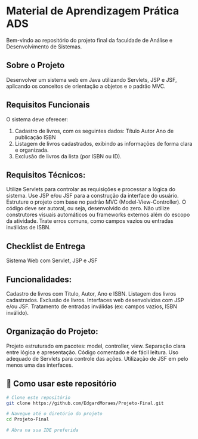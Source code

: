 # Material de Aprendizagem Prática ADS

Bem-vindo ao repositório do projeto final da faculdade de Análise e Desenvolvimento de Sistemas.

## Sobre o Projeto
Desenvolver um sistema web em Java utilizando Servlets, JSP e JSF, aplicando os conceitos de orientação a objetos e o padrão MVC.

## Requisitos Funcionais
O sistema deve oferecer:
1. Cadastro de livros, com os seguintes dados:
   Título
   Autor
   Ano de publicação
   ISBN
2. Listagem de livros cadastrados, exibindo as informações de forma clara e organizada.
3. Exclusão de livros da lista (por ISBN ou ID).

## Requisitos Técnicos:
Utilize Servlets para controlar as requisições e processar a lógica do sistema.
Use JSP e/ou JSF para a construção da interface do usuário.
Estruture o projeto com base no padrão MVC (Model-View-Controller).
O código deve ser autoral, ou seja, desenvolvido do zero.
Não utilize construtores visuais automáticos ou frameworks externos além do escopo da atividade.
Trate erros comuns, como campos vazios ou entradas inválidas de ISBN.

## Checklist de Entrega 
Sistema Web com Servlet, JSP e JSF

## Funcionalidades:
Cadastro de livros com Título, Autor, Ano e ISBN.
Listagem dos livros cadastrados.
Exclusão de livros.
Interfaces web desenvolvidas com JSP e/ou JSF.
Tratamento de entradas inválidas (ex: campos vazios, ISBN inválido).

## Organização do Projeto:
Projeto estruturado em pacotes: model, controller, view.
Separação clara entre lógica e apresentação.
Código comentado e de fácil leitura.
Uso adequado de Servlets para controle das ações.
Utilização de JSF em pelo menos uma das interfaces.

## 🚀 Como usar este repositório

```bash
# Clone este repositório
git clone https://github.com/EdgardMoraes/Projeto-Final.git

# Navegue até o diretório do projeto
cd Projeto-Final

# Abra na sua IDE preferida